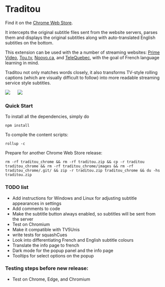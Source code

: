 # Traditou

Find it on the <a href="https://chrome.google.com/webstore/detail/traditou/bkjdjjgheofjpchhfpbnfcaklcboaoob" target="_blank">Chrome Web Store</a>.

It intercepts the original subtitle files sent from the website servers, parses them and displays the original subtitles along with auto-translated English subtitles on the bottom.

This extension can be used with the a number of streaming websites:  [Prime Video](https://primevideo.com), [Tou.tv](https://ici.tou.tv/),  [Noovo.ca](https://noovo.ca), and  [TeleQuebec](https://video.telequebec.tv/), with the goal of French language learning in mind.

Traditou not only matches words closely, it also transforms TV-style rolling captions (which are visually difficult to follow) into more readable streaming service style subtitles.

<img src="images/telequebec_screenshot_with_border2.png">
<img src="images/demo.gif" style="margin-left:20px">

### Quick Start
To install all the dependencies, simply do
 ```
npm install
```

To compile the content scripts:

```
rollup -c
```

Prepare for another Chrome Web Store release:
```
rm -rf traditou_chrome && rm -rf traditou.zip && cp -r traditou traditou_chrome && rm -rf traditou_chrome/images && rm -rf traditou_chrome/.git/ && zip -r traditou.zip traditou_chrome && du -hs traditou.zip
```

### TODO list

- Add instructions for Windows and Linux for adjusting subtitle appearances in settings
- Add comments to code
- Make the subtitle button always enabled, so subtitles will be sent from the server
- Test on Chromium
- Make it compatible with TV5Unis
- write tests for squashCues
- Look into differentiating French and English subtitle colours
- Translate the info page to french
- Dark mode for the popup panel and the info page
- Tooltips for select options on the popup

### Testing steps before new release:
- Test on Chrome, Edge, and Chromium
